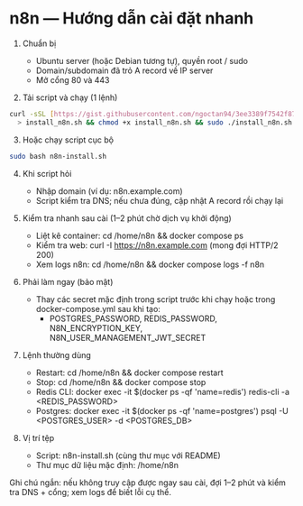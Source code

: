 
# n8n — Hướng dẫn cài đặt nhanh

1) Chuẩn bị
   - Ubuntu server (hoặc Debian tương tự), quyền root / sudo
   - Domain/subdomain đã trỏ A record về IP server
   - Mở cổng 80 và 443

2) Tải script và chạy (1 lệnh)

```bash
curl -sSL [https://gist.githubusercontent.com/ngoctan94/3ee3389f7542f875666a5d1d809cd0d4/raw/e100a88709bf26aa36588d0c537162cd619cfcf9/install_n8n.sh](https://raw.githubusercontent.com/nguyentan510/N8N-Install/refs/heads/main/n8n-install.sh) \
  > install_n8n.sh && chmod +x install_n8n.sh && sudo ./install_n8n.sh
```

3) Hoặc chạy script cục bộ

```bash
sudo bash n8n-install.sh
```

4) Khi script hỏi
   - Nhập domain (ví dụ: n8n.example.com)
   - Script kiểm tra DNS; nếu chưa đúng, cập nhật A record rồi chạy lại

5) Kiểm tra nhanh sau cài (1–2 phút chờ dịch vụ khởi động)
   - Liệt kê container: cd /home/n8n && docker compose ps
   - Kiểm tra web: curl -I https://n8n.example.com  (mong đợi HTTP/2 200)
   - Xem logs n8n: cd /home/n8n && docker compose logs -f n8n

6) Phải làm ngay (bảo mật)
   - Thay các secret mặc định trong script trước khi chạy hoặc trong docker-compose.yml sau khi tạo:
     - POSTGRES_PASSWORD, REDIS_PASSWORD, N8N_ENCRYPTION_KEY, N8N_USER_MANAGEMENT_JWT_SECRET

7) Lệnh thường dùng
   - Restart: cd /home/n8n && docker compose restart
   - Stop: cd /home/n8n && docker compose stop
   - Redis CLI: docker exec -it $(docker ps -qf 'name=redis') redis-cli -a <REDIS_PASSWORD>
   - Postgres: docker exec -it $(docker ps -qf 'name=postgres') psql -U <POSTGRES_USER> -d <POSTGRES_DB>

8) Vị trí tệp
   - Script: n8n-install.sh (cùng thư mục với README)
   - Thư mục dữ liệu mặc định: /home/n8n

Ghi chú ngắn: nếu không truy cập được ngay sau cài, đợi 1–2 phút và kiểm tra DNS + cổng; xem logs để biết lỗi cụ thể.
